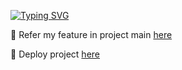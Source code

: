<a href="https://git.io/typing-svg"><img src="https://readme-typing-svg.herokuapp.com?font=&weight=700&size=25&pause=1000&random=false&width=435&lines=Project+Product+Management" alt="Typing SVG" /></a>

🔭 Refer my feature in project main [here](https://docs.google.com/spreadsheets/d/1OAWcA0UhSmAaoDNYoo7WD7C71KzKXmoh9Ts3Qsk4X2s/edit?usp=sharing)

🔭 Deploy project [here](https://hgt-1.vercel.app/)
